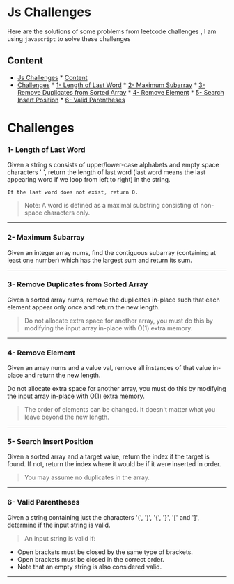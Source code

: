 # Js Challenges

Here are the solutions of some problems from leetcode challenges ,
I am using `javascript` to solve these challenges

## Content

* [Js Challenges](#js-challenges)
      * [Content](#content)
* [Challenges](#challenges)
        * [1- Length of Last Word](#1--length-of-last-word)
        * [2- Maximum Subarray](#2--maximum-subarray)
        * [3- Remove Duplicates from Sorted Array](#3--remove-duplicates-from-sorted-array)
        * [4-  Remove Element](#4---remove-element)
        * [5- Search Insert Position](#5--search-insert-position)
        * [6- Valid Parentheses](#6--valid-parentheses)


# Challenges

### 1- Length of Last Word
Given a string s consists of upper/lower-case alphabets and empty space characters ' ', return the length of last word (last word means the last appearing word if we loop from left to right) in the string.

`If the last word does not exist, return 0.`

>Note: A word is defined as a maximal substring consisting of non-space characters only.
___

###  2- Maximum Subarray
Given an integer array nums, find the contiguous subarray (containing at least one number) which has the largest sum and return its sum.
___
### 3- Remove Duplicates from Sorted Array

Given a sorted array nums, remove the duplicates in-place such that each element appear only once and return the new length.

>Do not allocate extra space for another array, you must do this by  modifying the input array in-place with O(1) extra memory.
___

### 4-  Remove Element

Given an array nums and a value val, remove all instances of that value in-place and return the new length.

Do not allocate extra space for another array, you must do this by modifying the input array in-place with O(1) extra memory.

>The order of elements can be changed. It doesn't matter what you leave beyond the new length.
___

### 5- Search Insert Position

Given a sorted array and a target value, return the index if the target is found. If not, return the index where it would be if it were inserted in order.

>You may assume no duplicates in the array.
___

### 6- Valid Parentheses

Given a string containing just the characters '(', ')', '{', '}', '[' and ']', determine if the input string is valid.

>An input string is valid if:

 - Open brackets must be closed by the same type of brackets.
 - Open brackets must be closed in the correct order.
 - Note that an empty string is also considered valid.
___